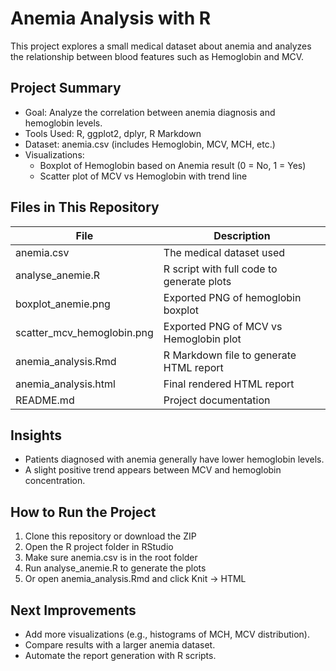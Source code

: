#  Anemia Analysis with R

This project explores a small medical dataset about anemia and analyzes the relationship between blood features such as Hemoglobin and MCV.

##  Project Summary

- Goal: Analyze the correlation between anemia diagnosis and hemoglobin levels.
- Tools Used: R, ggplot2, dplyr, R Markdown
- Dataset: anemia.csv (includes Hemoglobin, MCV, MCH, etc.)
- Visualizations:
  - Boxplot of Hemoglobin based on Anemia result (0 = No, 1 = Yes)
  - Scatter plot of MCV vs Hemoglobin with trend line

##  Files in This Repository

| File                      | Description                                  |
|---------------------------|----------------------------------------------|
| anemia.csv              | The medical dataset used                     |
| analyse_anemie.R        | R script with full code to generate plots    |
| boxplot_anemie.png      | Exported PNG of hemoglobin boxplot           |
| scatter_mcv_hemoglobin.png | Exported PNG of MCV vs Hemoglobin plot   |
| anemia_analysis.Rmd     | R Markdown file to generate HTML report      |
| anemia_analysis.html    | Final rendered HTML report                   |
| README.md               | Project documentation                        |

##  Insights

- Patients diagnosed with anemia generally have lower hemoglobin levels.
- A slight positive trend appears between MCV and hemoglobin concentration.

##  How to Run the Project

1. Clone this repository or download the ZIP
2. Open the R project folder in RStudio
3. Make sure anemia.csv is in the root folder
4. Run analyse_anemie.R to generate the plots
5. Or open anemia_analysis.Rmd and click Knit → HTML

##  Next Improvements

- Add more visualizations (e.g., histograms of MCH, MCV distribution).
- Compare results with a larger anemia dataset.
- Automate the report generation with R scripts.



